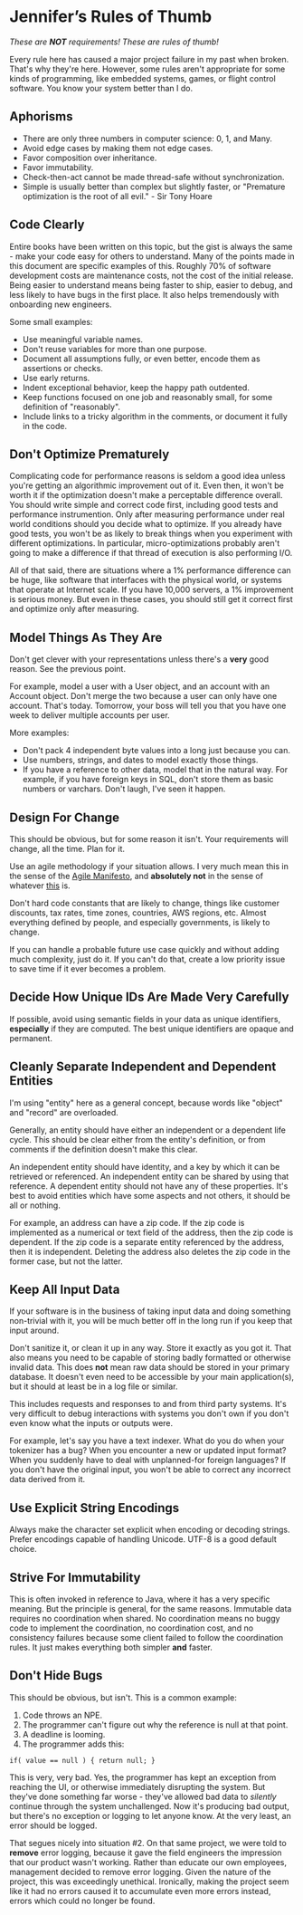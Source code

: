 # Jennifer’s Rules of Thumb
_These are **NOT** requirements! These are rules of thumb!_

Every rule here has caused a major project failure in my past when
broken. That's why they're here. However, some rules aren't
appropriate for some kinds of programming, like embedded systems,
games, or flight control software. You know your system better than I
do.

## Aphorisms

* There are only three numbers in computer science: 0, 1, and Many.
* Avoid edge cases by making them not edge cases.
* Favor composition over inheritance.
* Favor immutability.
* Check-then-act cannot be made thread-safe without synchronization.
* Simple is usually better than complex but slightly faster, or
  "Premature optimization is the root of all evil." - Sir Tony Hoare

## Code Clearly

Entire books have been written on this topic, but the gist is always
the same - make your code easy for others to understand. Many of the
points made in this document are specific examples of this. Roughly
70% of software development costs are maintenance costs, not the cost
of the initial release. Being easier to understand means being faster
to ship, easier to debug, and less likely to have bugs in the first
place. It also helps tremendously with onboarding new engineers.

Some small examples:

* Use meaningful variable names.
* Don't reuse variables for more than one purpose.
* Document all assumptions fully, or even better, encode them as
  assertions or checks.
* Use early returns.
* Indent exceptional behavior, keep the happy path outdented.
* Keep functions focused on one job and reasonably small, for some
  definition of "reasonably".
* Include links to a tricky algorithm in the comments, or document it
  fully in the code.

## Don't Optimize Prematurely

Complicating code for performance reasons is seldom a good idea unless
you're getting an algorithmic improvement out of it. Even then, it
won't be worth it if the optimization doesn't make a perceptable
difference overall. You should write simple and correct code first,
including good tests and performance instrumention. Only after
measuring performance under real world conditions should you decide
what to optimize. If you already have good tests, you won't be as
likely to break things when you experiment with different
optimizations. In particular, micro-optimizations probably aren't
going to make a difference if that thread of execution is also
performing I/O.

All of that said, there are situations where a 1% performance
difference can be huge, like software that interfaces with the
physical world, or systems that operate at Internet scale. If you have
10,000 servers, a 1% improvement is serious money. But even in these
cases, you should still get it correct first and optimize only after
measuring.

## Model Things As They Are

Don't get clever with your representations unless there's a **very**
good reason. See the previous point.

For example, model a user with a User object, and an account with an
Account object. Don't merge the two because a user can only have one
account. That's today. Tomorrow, your boss will tell you that you have
one week to deliver multiple accounts per user.

More examples:
* Don't pack 4 independent byte values into a long just because you
  can.
* Use numbers, strings, and dates to model exactly those things.
* If you have a reference to other data, model that in the natural
  way. For example, if you have foreign keys in SQL, don't store them
  as basic numbers or varchars. Don't laugh, I've seen it happen.

## Design For Change

This should be obvious, but for some reason it isn't. Your
requirements will change, all the time. Plan for it.

Use an agile methodology if your situation allows. I very much mean
this in the sense of the [Agile
Manifesto](https://agilemanifesto.org/), and **absolutely not** in the
sense of whatever
[this](https://www.researchgate.net/figure/SAFe-Big-Picture-In-SAFe-R-all-teams-are-part-of-the-Agile-Release-Train-ART-and-ARTs_fig3_323994688)
is.

Don't hard code constants that are likely to change, things like
customer discounts, tax rates, time zones, countries, AWS regions,
etc. Almost everything defined by people, and especially governments,
is likely to change.

If you can handle a probable future use case quickly and without
adding much complexity, just do it. If you can't do that, create a low
priority issue to save time if it ever becomes a problem.

## Decide How Unique IDs Are Made Very Carefully

If possible, avoid using semantic fields in your data as unique
identifiers, **especially** if they are computed. The best unique
identifiers are opaque and permanent.

## Cleanly Separate Independent and Dependent Entities

I'm using "entity" here as a general concept, because words like
"object" and "record" are overloaded.

Generally, an entity should have either an independent or a dependent
life cycle. This should be clear either from the entity's definition,
or from comments if the definition doesn't make this clear.

An independent entity should have identity, and a key by which it can
be retrieved or referenced. An independent entity can be shared by
using that reference. A dependent entity should not have any of these
properties. It's best to avoid entities which have some aspects and
not others, it should be all or nothing.

For example, an address can have a zip code. If the zip code is
implemented as a numerical or text field of the address, then the zip
code is dependent. If the zip code is a separate entity referenced by
the address, then it is independent. Deleting the address also deletes
the zip code in the former case, but not the latter.

## Keep All Input Data

If your software is in the business of taking input data and doing
something non-trivial with it, you will be much better off in the long
run if you keep that input around.

Don't sanitize it, or clean it up in any way. Store it exactly as you
got it. That also means you need to be capable of storing badly
formatted or otherwise invalid data. This does **not** mean raw data
should be stored in your primary database. It doesn't even need to be
accessible by your main application(s), but it should at least be in a
log file or similar.

This includes requests and responses to and from third party systems.
It's very difficult to debug interactions with systems you don't own
if you don't even know what the inputs or outputs were.

For example, let's say you have a text indexer. What do you do when
your tokenizer has a bug? When you encounter a new or updated input
format? When you suddenly have to deal with unplanned-for foreign
languages? If you don't have the original input, you won't be able to
correct any incorrect data derived from it.

## Use Explicit String Encodings

Always make the character set explicit when encoding or decoding
strings. Prefer encodings capable of handling Unicode. UTF-8 is a good
default choice.

## Strive For Immutability

This is often invoked in reference to Java, where it has a very
specific meaning. But the principle is general, for the same reasons.
Immutable data requires no coordination when shared. No coordination
means no buggy code to implement the coordination, no coordination
cost, and no consistency failures because some client failed to follow
the coordination rules. It just makes everything both simpler **and**
faster.

## Don't Hide Bugs

This should be obvious, but isn't. This is a common example:
1. Code throws an NPE.
1. The programmer can't figure out why the reference is null at that point.
1. A deadline is looming.
1. The programmer adds this:
```
if( value == null ) { return null; }
```

This is very, very bad. Yes, the programmer has kept an exception from
reaching the UI, or otherwise immediately disrupting the system. But
they've done something far worse - they've allowed bad data to
_silently_ continue through the system unchallenged. Now it's
producing bad output, but there's no exception or logging to let
anyone know. At the very least, an error should be logged.

That segues nicely into situation #2. On that same project, we were
told to **remove** error logging, because it gave the field engineers
the impression that our product wasn't working. Rather than educate
our own employees, management decided to remove error logging. Given
the nature of the project, this was exceedingly unethical. Ironically,
making the project seem like it had no errors caused it to accumulate
even more errors instead, errors which could no longer be found.
